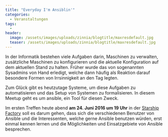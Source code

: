 ```yaml
---
title: "Everyday I'm Ansiblin'"
categories:
  - Veranstaltungen
tags:
  - 
header:
  image: /assets/images/uploads/zinnia/blogtitle/maxresdefault.jpg
  teaser: /assets/images/uploads/zinnia/blogtitle/maxresdefault.jpg
---
```


In der Informatik bestehen viele Aufgaben darin, Maschinen zu verwalten, zusätzliche Maschinen zu konfigurieren und die aktuelle Konfiguration auf dem aktuellen Stand zu halten. Früher wurde das von sogenannten Sysadmins von Hand erledigt, welche dann häufig als Reaktion darauf besondere Formen von Irrsinnigkeit an den Tag legten.

Zum Glück gibt es heutzutage Systeme, um diese Aufgaben zu automatisieren und das Setup von Systemen zu formalisieren. In diesem Meetup geht es um ansible, ein Tool für diesen Zweck.

Im ersten Treffen heute abend **am 24. Juni 2016 um 19 Uhr** in der [Starship Factory](https://starship-factory.ch/anfahrt/) soll es darum gehen, dass sich die verschiedenen Benutzer von Ansible und die Interessenten, welche gerne Ansible benutzen würden, erst einmal kennen lernen und die Möglichkeiten und Einsatzgebiete von Ansible besprechen.
